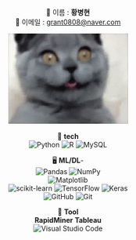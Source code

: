 <!--**Hwangbounghyeon/Hwangbounghyeon** is a ✨ _special_ ✨ repository because its `README.md` (this file) appears on your GitHub profile.

Here are some ideas to get you started:-->
<div align="center">
  
🔭 이름 : **황병현**<br>
🌱 이메일 : grant0808@naver.com<br>


<img src="./giphy.gif" alt="Coding">



👯 **tech**<br>
![Python](https://img.shields.io/badge/python-3670A0?style=for-the-badge&logo=python&logoColor=ffdd54)
![R](https://img.shields.io/badge/r-%23276DC3.svg?style=for-the-badge&logo=r&logoColor=white)
![MySQL](https://img.shields.io/badge/mysql-%2300f.svg?style=for-the-badge&logo=mysql&logoColor=white)

🖥️ **ML/DL**-<br>
![Pandas](https://img.shields.io/badge/pandas-%23150458.svg?style=for-the-badge&logo=pandas&logoColor=white)
![NumPy](https://img.shields.io/badge/numpy-%23013243.svg?style=for-the-badge&logo=numpy&logoColor=white)<br>
![Matplotlib](https://img.shields.io/badge/Matplotlib-%23ffffff.svg?style=for-the-badge&logo=Matplotlib&logoColor=black)<br>
![scikit-learn](https://img.shields.io/badge/scikit--learn-%23F7931E.svg?style=for-the-badge&logo=scikit-learn&logoColor=white)
![TensorFlow](https://img.shields.io/badge/TensorFlow-%23FF6F00.svg?style=for-the-badge&logo=TensorFlow&logoColor=white)
![Keras](https://img.shields.io/badge/Keras-%23D00000.svg?style=for-the-badge&logo=Keras&logoColor=white)<br>
![GitHub](https://img.shields.io/badge/github-%23121011.svg?style=for-the-badge&logo=github&logoColor=white)
![Git](https://img.shields.io/badge/git-%23F05033.svg?style=for-the-badge&logo=git&logoColor=white)

🤔 **Tool**<br>
**RapidMiner**    **Tableau**<br>
![Visual Studio Code](https://img.shields.io/badge/Visual%20Studio%20Code-0078d7.svg?style=for-the-badge&logo=visual-studio-code&logoColor=white)



<!--

- 💬 Ask me about ...
- 📫 How to reach me: ...
- 😄 Pronouns: ...
- ⚡ Fun fact: ...
-->
